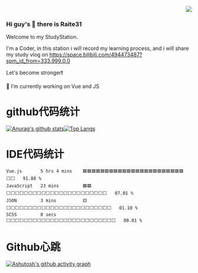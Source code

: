 <!-- 浏览记录 -->
<div align="right"> 
  <img src="https://visitor-badge.glitch.me/badge?page_id=Raite31" />
</div>

### Hi guy's 👋 there is Raite31
Welcome to my StudyStation.

I'm a Coder, in this station i will record my learning process, and i will share my study vlog on 
https://space.bilibili.com/494473487?spm_id_from=333.999.0.0

Let's become stronger❗

🔭 I’m currently working on Vue and JS
<!-- - 🔭 I’m currently working on ...
- 🌱 I’m currently learning ...
- 👯 I’m looking to collaborate on ...
- 🤔 I’m looking for help with ...
- 💬 Ask me about ...
- 📫 How to reach me: ...
- 😄 Pronouns: ...
- ⚡ Fun fact: ... -->

# github代码统计
<span>[![Anurag's github stats](https://github-readme-stats.vercel.app/api?username=Raite31&theme=cobalt&show_icons=true)](https://github.com/anuraghazra/github-readme-stats)</span><span>[![Top Langs](https://github-readme-stats.vercel.app/api/top-langs/?username=Raite31&layout=compact)](https://github.com/anuraghazra/github-readme-stats)</span>


# IDE代码统计
<!--START_SECTION:waka-->

```text
Vue.js       5 hrs 4 mins    🟩🟩🟩🟩🟩🟩🟩🟩🟩🟩🟩🟩🟩🟩🟩🟩🟩🟩🟩🟩🟩🟩🟩⬜⬜   91.88 %
JavaScript   23 mins         🟩🟩⬜⬜⬜⬜⬜⬜⬜⬜⬜⬜⬜⬜⬜⬜⬜⬜⬜⬜⬜⬜⬜⬜⬜   07.01 %
JSON         3 mins          🟨⬜⬜⬜⬜⬜⬜⬜⬜⬜⬜⬜⬜⬜⬜⬜⬜⬜⬜⬜⬜⬜⬜⬜⬜   01.10 %
SCSS         0 secs          ⬜⬜⬜⬜⬜⬜⬜⬜⬜⬜⬜⬜⬜⬜⬜⬜⬜⬜⬜⬜⬜⬜⬜⬜⬜   00.01 %
```

<!--END_SECTION:waka-->



# Github心跳
[![Ashutosh's github activity graph](https://github-readme-activity-graph.cyclic.app/graph?username=Raite31)](https://github.com/ashutosh00710/github-readme-activity-graph)



<!-- 图标 -->
<!-- ![](https://img.shields.io/badge/-HTML5-E34F26?style=flat-square&logo=html5&logoColor=white) -->
<!-- <img alt="Python" src="https://img.shields.io/badge/-Python-FADC6A?style=flat-square&logo=python" />
<img alt="C" src="https://img.shields.io/badge/-C/C++-DAE8FC?style=flat-square&logo=c" />
<img alt="Rust" src="https://img.shields.io/badge/-Rust-E55828?style=flat-square&logo=rust" />
<img alt="Shell" src="https://img.shields.io/badge/-Shell-000000?style=style=flat-square&logo=gnu-bash&logoColor=white" />
<img alt="MySQL" src="https://img.shields.io/badge/-MySQL-0021F5?style=flat-square&logo=mysql&logoColor=white" />
<img alt="Vue" src="https://img.shields.io/badge/-VUE-EC4A3F?style=flat-square&logo=vue.js&logoColor=white" />
<img alt="Go" src="https://img.shields.io/badge/-Go-F7B93E?style=flat-square&logo=go&logoColor=white" />
<img alt="MongoDB" src="https://img.shields.io/badge/-MongoDB-13aa52?style=flat-square&logo=mongodb&logoColor=white" />
<img alt="Nodejs" src="https://img.shields.io/badge/-Nodejs-43853d?style=flat-square&logo=Node.js&logoColor=white" />
<img alt="HTML5" src="https://img.shields.io/badge/-HTML5-E34F26?style=flat-square&logo=html5&logoColor=white" /> -->
